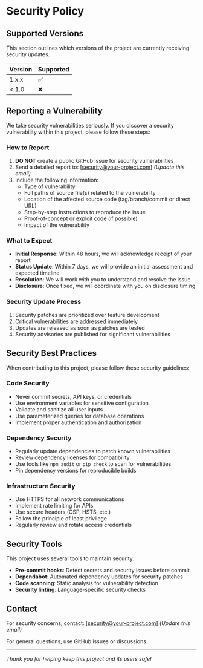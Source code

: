 # Security Policy

## Supported Versions

This section outlines which versions of the project are currently receiving security updates.

| Version | Supported          |
| ------- | ------------------ |
| 1.x.x   | :white_check_mark: |
| < 1.0   | :x:                |

## Reporting a Vulnerability

We take security vulnerabilities seriously. If you discover a security vulnerability within this project, please follow these steps:

### How to Report

1. **DO NOT** create a public GitHub issue for security vulnerabilities
2. Send a detailed report to: [security@your-project.com] *(Update this email)*
3. Include the following information:
   - Type of vulnerability
   - Full paths of source file(s) related to the vulnerability
   - Location of the affected source code (tag/branch/commit or direct URL)
   - Step-by-step instructions to reproduce the issue
   - Proof-of-concept or exploit code (if possible)
   - Impact of the vulnerability

### What to Expect

- **Initial Response**: Within 48 hours, we will acknowledge receipt of your report
- **Status Update**: Within 7 days, we will provide an initial assessment and expected timeline
- **Resolution**: We will work with you to understand and resolve the issue
- **Disclosure**: Once fixed, we will coordinate with you on disclosure timing

### Security Update Process

1. Security patches are prioritized over feature development
2. Critical vulnerabilities are addressed immediately
3. Updates are released as soon as patches are tested
4. Security advisories are published for significant vulnerabilities

## Security Best Practices

When contributing to this project, please follow these security guidelines:

### Code Security
- Never commit secrets, API keys, or credentials
- Use environment variables for sensitive configuration
- Validate and sanitize all user inputs
- Use parameterized queries for database operations
- Implement proper authentication and authorization

### Dependency Security
- Regularly update dependencies to patch known vulnerabilities
- Review dependency licenses for compatibility
- Use tools like `npm audit` or `pip check` to scan for vulnerabilities
- Pin dependency versions for reproducible builds

### Infrastructure Security
- Use HTTPS for all network communications
- Implement rate limiting for APIs
- Use secure headers (CSP, HSTS, etc.)
- Follow the principle of least privilege
- Regularly review and rotate access credentials

## Security Tools

This project uses several tools to maintain security:

- **Pre-commit hooks**: Detect secrets and security issues before commit
- **Dependabot**: Automated dependency updates for security patches
- **Code scanning**: Static analysis for vulnerability detection
- **Security linting**: Language-specific security checks

## Contact

For security concerns, contact: [security@your-project.com] *(Update this email)*

For general questions, use GitHub issues or discussions.

---

*Thank you for helping keep this project and its users safe!*